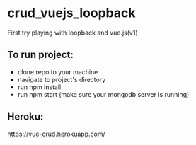 # crud_vuejs_loopback
First try playing with loopback and vue.js(v1)

## To run project:
* clone repo to your machine
* navigate to project's directory
* run npm install
* run npm start (make sure your mongodb server is running)

## Heroku:
https://vue-crud.herokuapp.com/
